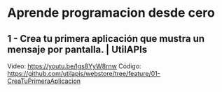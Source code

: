 # Aprende programacion desde cero

## 1 - Crea tu primera aplicación que mustra un mensaje por pantalla. | UtilAPIs
Video: https://youtu.be/Igs8YyW8rnw
Código: https://github.com/utilapis/webstore/tree/feature/01-CreaTuPrimeraAplicacion